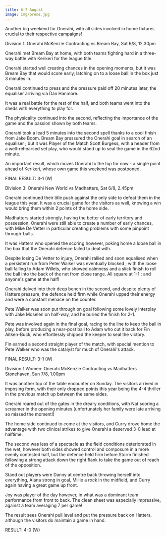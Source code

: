 ```yaml
---
title: 6-7 August
image: img/prems.jpg
---
```

Another big weekend for Onerahi, with all sides involved in home fixtures crucial to their respective campaigns!

Division 1: Onerahi McKenzie Contracting vs Bream Bay, Sat 6/8, 12.30pm

Onerahi met Bream Bay at home, with both teams fighting hard in a three-way battle with Kerikeri for the league title.

Onerahi started well creating chances in the opening moments, but it was Bream Bay that would score early, latching on to a loose ball in the box just 3 minutes in.

Onerahi continued to press and the pressure paid off 20 minutes later, the equaliser arriving via Dan Hanmore.

It was a real battle for the rest of the half, and both teams went into the sheds with everything to play for.

The physicality continued into the second, reflecting the importance of the game and the passion shown by both teams.

Onerahi took a lead 5 minutes into the second spell thanks to a cool finish from Jake Boom. Bream Bay pressured the Onerahi goal in search of an equaliser ; but it was Player of the Match Scott Burgess, with a header from a well-rehearsed set play, who would stand up to seal the game in the 62nd minute.

An important result, which moves Onerahi to the top for now - a single point ahead of Kerikeri, whose own game this weekend was postponed.

FINAL RESULT: 3-1 (W)

Division 3: Onerahi New World vs Madhatters, Sat 6/8, 2.45pm

Onerahi continued their title push against the only side to defeat them in the league this year. It was a crucial game for the visitors as well, knowing a win would bring them within 2 points of the home side.

Madhatters started strongly, having the better of early territory and possession. Onerahi were still able to create a number of early chances, with Mike De Vetter in particular creating problems with some pinpoint through-balls.

It was Hatters who opened the scoring however, poking home a loose ball in the box that the Onerahi defence failed to deal with.

Despite losing De Vetter to injury, Onerahi rallied and soon equalised when a persistent run from Peter Walker was eventually blocked ; with the loose ball falling to Adam Willets, who showed calmness and a slick finish to roll the ball into the back of the net from close range. All square at 1-1 ; and anyone's game at the half!

Onerahi delved into their deep bench in the second, and despite plenty of Hatters pressure, the defence held firm while Onerahi upped their energy and were a constant menace on the counter.

Pete Walker was soon put through on goal following some lovely interplay with Jake Moselen on half-way, and he buried the finish for 2-1.

Pete was involved again in the final goal, racing to the line to keep the ball in play, before producing a near-post ball to Adam who cut it back for Fin Aitken-Buck, who effortlessly chipped the keeper to seal the victory.

Fin earned a second straight player of the match, with special mention to Pete Walker who was the catalyst for much of Onerahi's attack.

FINAL RESULT: 3-1 (W)

Division 1 Women: Onerahi McKenzie Contracting vs Madhatters Stonehaven, Sun 7/8, 1.00pm

It was another top of the table encounter on Sunday. The visitors arrived in imposing form, with their only dropped points this year being the 4-4 thriller in the previous match up between the same sides.

Onerahi roared out of the gates in the dreary conditions, with Nat scoring a screamer in the opening minutes (unfortunately her family were late arriving so missed the moment!)

The home side continued to come at the visitors, and Curry drove home the advantage with two clinical strikes to give Onerahi a deserved 3-0 lead at halftime.

The second was less of a spectacle as the field conditions deteriorated in the wet, however both sides showed control and composure in a more evenly contested half, but the defence held firm before Storm finished following a strong attack down the right flank to take the game out of reach of the opposition.

Stand out players were Danny at centre back throwing herself into everything, Alana strong in goal, Millie a rock in the midfield, and Curry again having a great game up front.

Joy was player of the day however, in what was a dominant team performance from front to back. The clean sheet was especially impressive, against a team averaging 7 per game!

The result sees Onerahi pull level and put the pressure back on Hatters, although the visitors do maintain a game in hand.

RESULT: 4-0 (W)
